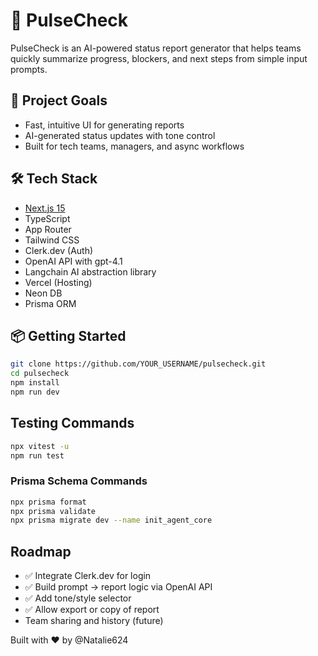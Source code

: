 # 🧠 PulseCheck

PulseCheck is an AI-powered status report generator that helps teams quickly summarize progress, blockers, and next steps from simple input prompts.

## 🚀 Project Goals

- Fast, intuitive UI for generating reports
- AI-generated status updates with tone control
- Built for tech teams, managers, and async workflows

## 🛠 Tech Stack

- [Next.js 15](https://nextjs.org/)
- TypeScript
- App Router
- Tailwind CSS
- Clerk.dev (Auth)
- OpenAI API with gpt-4.1
- Langchain AI abstraction library 
- Vercel (Hosting)
- Neon DB
- Prisma ORM

## 📦 Getting Started

```bash
git clone https://github.com/YOUR_USERNAME/pulsecheck.git
cd pulsecheck
npm install
npm run dev

```

## Testing Commands
```bash
npx vitest -u
npm run test

```

### Prisma Schema Commands
```bash
npx prisma format
npx prisma validate
npx prisma migrate dev --name init_agent_core

```

## Roadmap
- ✅ Integrate Clerk.dev for login
- ✅ Build prompt -> report logic via OpenAI API
- ✅ Add tone/style selector
- ✅ Allow export or copy of report
- Team sharing and history (future)

Built with ❤️ by @Natalie624 

